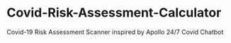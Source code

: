 # Covid-Risk-Assessment-Calculator
Covid-19 Risk Assessment Scanner inspired by Apollo 24/7 Covid Chatbot
